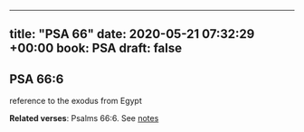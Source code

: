 
---
title: "PSA 66"
date: 2020-05-21 07:32:29 +00:00
book: PSA
draft: false
---

## PSA 66:6

reference to the exodus from Egypt

**Related verses**: Psalms 66:6. See [notes](https://my.bible.com/notes/3434215160041693988)

